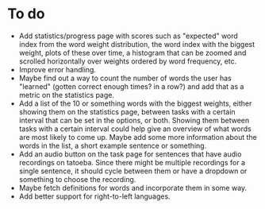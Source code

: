 # To do
* Add statistics/progress page with scores such as "expected" word index from the word weight distribution, the word index with the biggest weight, plots of these over time, a histogram that can be zoomed and scrolled horizontally over weights ordered by word frequency, etc. 
* Improve error handling.
* Maybe find out a way to count the number of words the user has "learned" (gotten correct enough times? in a row?) and add that as a metric on the statistics page.
* Add a list of the 10 or something words with the biggest weights, either showing them on the statistics page, between tasks with a certain interval that can be set in the options, or both. Showing them between tasks with a certain interval could help give an overview of what words are most likely to come up. Maybe add some more information about the words in the list, a short example sentence or something.
* Add an audio button on the task page for sentences that have audio recordings on tatoeba. Since there might be multiple recordings for a single sentence, it should cycle between them or have a dropdown or something to choose the recording.
* Maybe fetch definitions for words and incorporate them in some way.
* Add better support for right-to-left languages.
